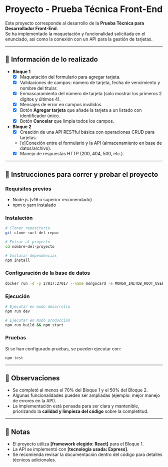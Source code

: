 # Proyecto - Prueba Técnica Front-End

Este proyecto corresponde al desarrollo de la **Prueba Técnica para Desarrollador Front-End**.  
Se ha implementado la maquetación y funcionalidad solicitada en el enunciado, así como la conexión con un API para la gestión de tarjetas.

---

## 📌 Información de lo realizado

- **Bloque 1**
  - [x] Maquetación del formulario para agregar tarjeta.
  - [x] Validaciones de campos: número de tarjeta, fecha de vencimiento y nombre del titular.
  - [x] Enmascaramiento del número de tarjeta (solo mostrar los primeros 2 dígitos y últimos 4).
  - [x] Mensajes de error en campos inválidos.
  - [x] Botón **Agregar tarjeta** que añade la tarjeta a un listado con identificador único.
  - [x] Botón **Cancelar** que limpia todos los campos.

- **Bloque 2**
  - [x] Creación de una API RESTful básica con operaciones CRUD para tarjetas.
  - [x]Conexión entre el formulario y la API (almacenamiento en base de datos/archivo).
  - [x] Manejo de respuestas HTTP (200, 404, 500, etc.).

---

## 🚀 Instrucciones para correr y probar el proyecto

### Requisitos previos
- Node.js (v16 o superior recomendado)  
- npm o yarn instalado  

### Instalación
```bash
# Clonar repositorio
git clone <url-del-repo>

# Entrar al proyecto
cd nombre-del-proyecto

# Instalar dependencias
npm install
```
### Configuración de la base de datos
```bash
docker run -d -p 27017:27017 --name mongocard -e MONGO_INITDB_ROOT_USERNAME=cardDb -e MONGO_INITDB_ROOT_PASSWORD=cardps mongo
```
### Ejecución
```bash
# Ejecutar en modo desarrollo
npm run dev

# Ejecutar en modo producción
npm run build && npm start
```

### Pruebas
Si se han configurado pruebas, se pueden ejecutar con:
```bash
npm test
```

---

## 📝 Observaciones

- Se completó al menos el 70% del Bloque 1 y el 50% del Bloque 2.  
- Algunas funcionalidades pueden ser ampliadas (ejemplo: mejor manejo de errores en la API).  
- La implementación está pensada para ser clara y mantenible, priorizando la **calidad y limpieza del código** sobre la completitud.  

---

## 📖 Notas
- El proyecto utiliza **[framework elegido: React]** para el Bloque 1.  
- La API se implementó con **[tecnología usada: Express]**.  
- Se recomienda revisar la documentación dentro del código para detalles técnicos adicionales.  
